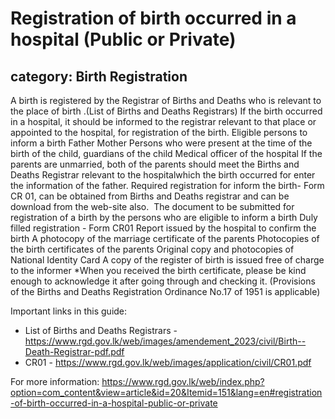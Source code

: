 # Registration of birth occurred in a hospital (Public or Private)
## category: Birth Registration

A birth is registered by the Registrar of Births and Deaths who is relevant to the place of birth .(List of Births and Deaths Registrars) If the birth occurred in a hospital, it should be informed to the registrar relevant to that place or appointed to the hospital, for registration of the birth.
Eligible persons to inform a birth
Father
Mother
Persons who were present at the time of the birth of the child, guardians of the child 
Medical officer of the hospital
If the parents are unmarried, both of the parents should meet the Births and Deaths Registrar relevant to the hospitalwhich the birth occurred for enter the information of the father.
Required registration for inform the birth- Form CR 01, can be obtained from Births and Deaths registrar and can be download from the web-site also. 
 The document to be submitted for registration of a birth by the persons who are eligible to inform a birth 
Duly filled registration - Form CR01
Report issued by the hospital to confirm the birth
A photocopy of the marriage certificate of the parents
Photocopies of the birth certificates of the parents
Original copy and photocopies of National Identity Card
A copy of the register of birth is issued free of charge to the informer 
*When you received the birth certificate, please be kind enough to acknowledge it after going through and checking it.
(Provisions of the Births and Deaths Registration Ordinance No.17 of 1951 is applicable)

Important links in this guide:
- List of Births and Deaths Registrars - https://www.rgd.gov.lk/web/images/amendement_2023/civil/Birth--Death-Registrar-pdf.pdf
- CR01 - https://www.rgd.gov.lk/web/images/application/civil/CR01.pdf


For more information: https://www.rgd.gov.lk/web/index.php?option=com_content&view=article&id=20&Itemid=151&lang=en#registration-of-birth-occurred-in-a-hospital-public-or-private
